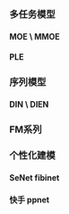 ### 多任务模型
#### MOE \ MMOE
#### PLE
### 序列模型
#### DIN \ DIEN 
### FM系列
### 个性化建模
#### SeNet fibinet
#### 快手 ppnet




